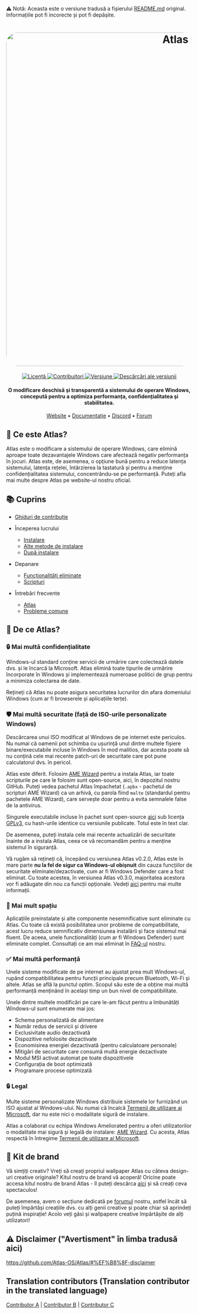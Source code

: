 ⚠️ Notă: Aceasta este o versiune tradusă a fișierului  [README.md](https://github.com/Atlas-OS/Atlas/blob/main/README.md) original. Informațiile pot fi incorecte și pot fi depășite.

<h1 align="center">
  <a href="http://atlasos.net"><img src="https://gcore.jsdelivr.net/gh/Atlas-OS/Atlas@main/img/banner.png" alt="Atlas" width="900" style="border-radius: 30px"></a>
</h1>
<p align="center">
  <a href="https://github.com/Atlas-OS/Atlas/blob/main/LICENSE">
    <img alt="Licență" src="https://img.shields.io/github/license/atlas-os/atlas?style=for-the-badge&logo=github&color=1A91FF"/>
  </a>
  <a href="https://github.com/Atlas-OS/Atlas/graphs/contributors">
    <img alt="Contribuitori" src="https://img.shields.io/github/contributors/atlas-os/atlas?style=for-the-badge&color=1A91FF" />
  </a>
  <a href="https://github.com/Atlas-OS/Atlas/releases/latest">
    <img alt="Versiune" src="https://img.shields.io/github/release/atlas-os/atlas?style=for-the-badge&color=1A91FF" />
  </a>
  <a href="https://github.com/Atlas-OS/Atlas/releases">
    <img alt="Descărcări ale versiunii" src="https://img.shields.io/github/downloads/Atlas-OS/Atlas/total?style=for-the-badge&logo=github&color=1A91FF" />
  </a>
</p>
<h4 align="center">O modificare deschisă și transparentă a sistemului de operare Windows, concepută pentru a optimiza performanța, confidențialitatea și stabilitatea.</h4>

<p align="center">
  <a href="https://atlasos.net">Website</a>
  •
  <a href="https://docs.atlasos.net">Documentație</a>
  •
  <a href="https://discord.atlasos.net" target="_blank">Discord</a>
  •
  <a href="https://forum.atlasos.net">Forum</a>
</p>

## 🤔 Ce este Atlas?

Atlas este o modificare a sistemului de operare Windows, care elimină aproape toate dezavantajele Windows care afectează negativ performanța în jocuri.
Atlas este, de asemenea, o opțiune bună pentru a reduce latența sistemului, latența rețelei, întârzierea la tastatură și pentru a menține confidențialitatea sistemului, concentrându-se pe performanță.
Puteți afla mai multe despre Atlas pe website-ul nostru oficial.

## 📚 Cuprins

- [Ghiduri de contribuție](https://docs.atlasos.net/contributions)

- Începerea lucrului
  - [Instalare](https://docs.atlasos.net/getting-started/installation)
  - [Alte metode de instalare](https://docs.atlasos.net/getting-started/other-installation-methods/no-usb)
  - [După instalare](https://docs.atlasos.net/getting-started/post-installation/drivers)

- Depanare
  - [Funcționalități eliminate](https://docs.atlasos.net/troubleshooting/removed-features)
  - [Scripturi](https://docs.atlasos.net/troubleshooting/scripts)

- Întrebări frecvente
  - [Atlas](https://atlasos.net/faq)
  - [Probleme comune](https://docs.atlasos.net/troubleshooting/common-issues/hyper-v/)

## 👀 De ce Atlas?

### 🔒 Mai multă confidențialitate
Windows-ul standard conține servicii de urmărire care colectează datele dvs. și le încarcă la Microsoft.
Atlas elimină toate tipurile de urmărire încorporate în Windows și implementează numeroase politici de grup pentru a minimiza colectarea de date.

Rețineți că Atlas nu poate asigura securitatea lucrurilor din afara domeniului Windows (cum ar fi browserele și aplicațiile terțe).

### 🛡️ Mai multă securitate (față de ISO-urile personalizate Windows)
Descărcarea unui ISO modificat al Windows de pe internet este periculos. Nu numai că oamenii pot schimba cu ușurință unul dintre multele fișiere binare/executabile incluse în Windows în mod malitios, dar acesta poate să nu conțină cele mai recente patch-uri de securitate care pot pune calculatorul dvs. în pericol.

Atlas este diferit. Folosim [AME Wizard](https://ameliorated.io) pentru a instala Atlas, iar toate scripturile pe care le folosim sunt open-source, aici, în depozitul nostru GitHub. Puteți vedea pachetul Atlas împachetat (`.apbx` - pachetul de scripturi AME Wizard) ca un arhivă, cu parola fiind `malte` (standardul pentru pachetele AME Wizard), care servește doar pentru a evita semnalele false de la antivirus.

Singurele executabile incluse în pachet sunt open-source [aici](https://github.com/Atlas-OS/Atlas-Utilities) sub licența [GPLv3](https://github.com/Atlas-OS/Atlas-Utilities/blob/main/LICENSE), cu hash-urile identice cu versiunile publicate. Totul este în text clar.

De asemenea, puteți instala cele mai recente actualizări de securitate înainte de a instala Atlas, ceea ce vă recomandăm pentru a menține sistemul în siguranță.

Vă rugăm să rețineți că, începând cu versiunea Atlas v0.2.0, Atlas este în mare parte **nu la fel de sigur ca Windows-ul obișnuit** din cauza funcțiilor de securitate eliminate/dezactivate, cum ar fi Windows Defender care a fost eliminat. Cu toate acestea, în versiunea Atlas v0.3.0, majoritatea acestora vor fi adăugate din nou ca funcții opționale. Vedeți [aici](https://docs.atlasos.net/troubleshooting/removed-features/) pentru mai multe informații.

### 🚀 Mai mult spațiu
Aplicațiile preinstalate și alte componente nesemnificative sunt eliminate cu Atlas. Cu toate că există posibilitatea unor probleme de compatibilitate, acest lucru reduce semnificativ dimensiunea instalării și face sistemul mai fluent. De aceea, unele funcționalități (cum ar fi Windows Defender) sunt eliminate complet. Consultați ce am mai eliminat în [FAQ-ul](https://docs.atlasos.net/troubleshooting/removed-features) nostru.

### ✅ Mai multă performanță
Unele sisteme modificate de pe internet au ajustat prea mult Windows-ul, rupând compatibilitatea pentru funcții principale precum Bluetooth, Wi-Fi și altele.
Atlas se află la punctul optim. Scopul său este de a obține mai multă performanță menținând în același timp un bun nivel de compatibilitate.

Unele dintre multele modificări pe care le-am făcut pentru a îmbunătăți Windows-ul sunt enumerate mai jos:
- Schema personalizată de alimentare
- Număr redus de servicii și drivere
- Exclusivitate audio dezactivată
- Dispozitive nefolosite dezactivate
- Economisirea energiei dezactivată (pentru calculatoare personale)
- Mitigări de securitate care consumă multă energie dezactivate
- Modul MSI activat automat pe toate dispozitivele
- Configurația de boot optimizată
- Programare procese optimizată

### 🔒 Legal
Multe sisteme personalizate Windows distribuie sistemele lor furnizând un ISO ajustat al Windows-ului. Nu numai că încalcă [Termenii de utilizare ai Microsoft](https://www.microsoft.com/en-us/Useterms/Retail/Windows/10/UseTerms_Retail_Windows_10_English.htm), dar nu este nici o modalitate sigură de instalare.

Atlas a colaborat cu echipa Windows Ameliorated pentru a oferi utilizatorilor o modalitate mai sigură și legală de instalare: [AME Wizard](https://ameliorated.io). Cu acesta, Atlas respectă în întregime [Termenii de utilizare ai Microsoft](https://www.microsoft.com/en-us/Useterms/Retail/Windows/10/UseTerms_Retail_Windows_10_English.htm).

## 🎨 Kit de brand
Vă simțiți creativ? Vreți să creați propriul wallpaper Atlas cu câteva design-uri creative originale? Kitul nostru de brand vă acoperă!
Oricine poate accesa kitul nostru de brand Atlas - îl puteți descărca [aici](https://cdn.jsdelivr.net/gh/Atlas-OS/Atlas@main/img/brand-kit.zip) și să creați ceva spectaculos!

De asemenea, avem o secțiune dedicată pe [forumul](https://forum.atlasos.net/t/art-showcase) nostru, astfel încât să puteți împărtăși creațiile dvs. cu alți genii creative și poate chiar să aprindeți puțină inspirație! Acolo veți găsi și wallpapere creative împărtășite de alți utilizatori!

## ⚠️ Disclaimer ("Avertisment" în limba tradusă aici)
https://github.com/Atlas-OS/Atlas/#%EF%B8%8F-disclaimer


## Translation contributors (Translation contributor in the translated language)
[Contributor A](https://github.com/A) |
[Contributor B](https://github.com/B) |
[Contributor C](https://github.com/C)
